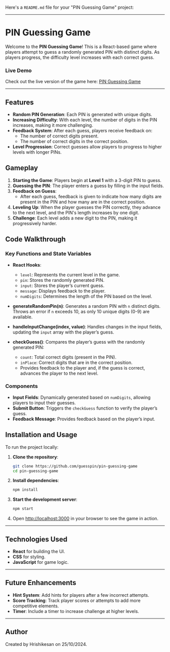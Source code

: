 Here's a `README.md` file for your "PIN Guessing Game" project:

---

# PIN Guessing Game

Welcome to the **PIN Guessing Game**! This is a React-based game where players attempt to guess a randomly generated PIN with distinct digits. As players progress, the difficulty level increases with each correct guess.

### Live Demo

Check out the live version of the game here: [PIN Guessing Game](https://guessing-pin-game.vercel.app/)

---

## Features

- **Random PIN Generation**: Each PIN is generated with unique digits.
- **Increasing Difficulty**: With each level, the number of digits in the PIN increases, making it more challenging.
- **Feedback System**: After each guess, players receive feedback on:
  - The number of correct digits present.
  - The number of correct digits in the correct position.
- **Level Progression**: Correct guesses allow players to progress to higher levels with longer PINs.

## Gameplay

1. **Starting the Game**: Players begin at **Level 1** with a 3-digit PIN to guess.
2. **Guessing the PIN**: The player enters a guess by filling in the input fields.
3. **Feedback on Guess**:
   - After each guess, feedback is given to indicate how many digits are present in the PIN and how many are in the correct position.
4. **Leveling Up**: When the player guesses the PIN correctly, they advance to the next level, and the PIN's length increases by one digit.
5. **Challenge**: Each level adds a new digit to the PIN, making it progressively harder.

## Code Walkthrough

### Key Functions and State Variables

- **React Hooks**:
  - `level`: Represents the current level in the game.
  - `pin`: Stores the randomly generated PIN.
  - `input`: Stores the player’s current guess.
  - `message`: Displays feedback to the player.
  - `numDigits`: Determines the length of the PIN based on the level.

- **generateRandomPin(n)**: Generates a random PIN with `n` distinct digits. Throws an error if `n` exceeds 10, as only 10 unique digits (0-9) are available.

- **handleInputChange(index, value)**: Handles changes in the input fields, updating the `input` array with the player’s guess.

- **checkGuess()**: Compares the player’s guess with the randomly generated PIN:
  - `count`: Total correct digits (present in the PIN).
  - `inPlace`: Correct digits that are in the correct position.
  - Provides feedback to the player and, if the guess is correct, advances the player to the next level.

### Components

- **Input Fields**: Dynamically generated based on `numDigits`, allowing players to input their guesses.
- **Submit Button**: Triggers the `checkGuess` function to verify the player’s guess.
- **Feedback Message**: Provides feedback based on the player’s input.

## Installation and Usage

To run the project locally:

1. **Clone the repository**:
   ```bash
   git clone https://github.com/guesspin/pin-guessing-game
   cd pin-guessing-game
   ```

2. **Install dependencies**:
   ```bash
   npm install
   ```

3. **Start the development server**:
   ```bash
   npm start
   ```

4. Open [http://localhost:3000](http://localhost:3000) in your browser to see the game in action.

---

## Technologies Used

- **React** for building the UI.
- **CSS** for styling.
- **JavaScript** for game logic.

---

## Future Enhancements

- **Hint System**: Add hints for players after a few incorrect attempts.
- **Score Tracking**: Track player scores or attempts to add more competitive elements.
- **Timer**: Include a timer to increase challenge at higher levels.

---

## Author

Created by Hrishikesan on 25/10/2024.

